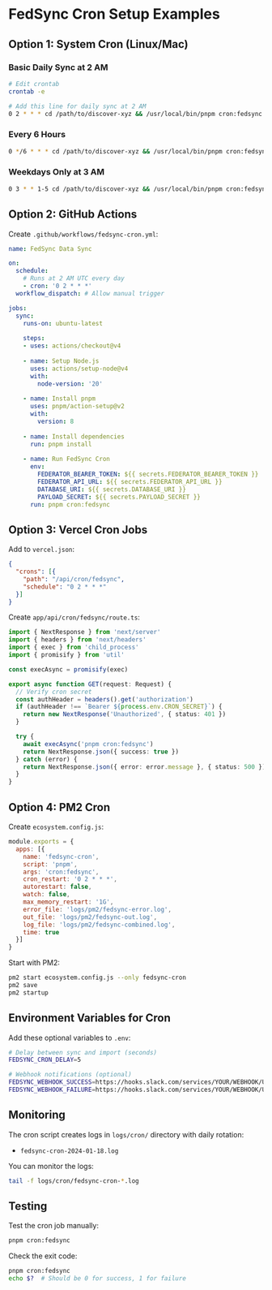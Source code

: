 # FedSync Cron Setup Examples

## Option 1: System Cron (Linux/Mac)

### Basic Daily Sync at 2 AM
```bash
# Edit crontab
crontab -e

# Add this line for daily sync at 2 AM
0 2 * * * cd /path/to/discover-xyz && /usr/local/bin/pnpm cron:fedsync >> /var/log/fedsync-cron.log 2>&1
```

### Every 6 Hours
```bash
0 */6 * * * cd /path/to/discover-xyz && /usr/local/bin/pnpm cron:fedsync >> /var/log/fedsync-cron.log 2>&1
```

### Weekdays Only at 3 AM
```bash
0 3 * * 1-5 cd /path/to/discover-xyz && /usr/local/bin/pnpm cron:fedsync >> /var/log/fedsync-cron.log 2>&1
```

## Option 2: GitHub Actions

Create `.github/workflows/fedsync-cron.yml`:

```yaml
name: FedSync Data Sync

on:
  schedule:
    # Runs at 2 AM UTC every day
    - cron: '0 2 * * *'
  workflow_dispatch: # Allow manual trigger

jobs:
  sync:
    runs-on: ubuntu-latest
    
    steps:
    - uses: actions/checkout@v4
    
    - name: Setup Node.js
      uses: actions/setup-node@v4
      with:
        node-version: '20'
        
    - name: Install pnpm
      uses: pnpm/action-setup@v2
      with:
        version: 8
        
    - name: Install dependencies
      run: pnpm install
      
    - name: Run FedSync Cron
      env:
        FEDERATOR_BEARER_TOKEN: ${{ secrets.FEDERATOR_BEARER_TOKEN }}
        FEDERATOR_API_URL: ${{ secrets.FEDERATOR_API_URL }}
        DATABASE_URI: ${{ secrets.DATABASE_URI }}
        PAYLOAD_SECRET: ${{ secrets.PAYLOAD_SECRET }}
      run: pnpm cron:fedsync
```

## Option 3: Vercel Cron Jobs

Add to `vercel.json`:

```json
{
  "crons": [{
    "path": "/api/cron/fedsync",
    "schedule": "0 2 * * *"
  }]
}
```

Create `app/api/cron/fedsync/route.ts`:

```typescript
import { NextResponse } from 'next/server'
import { headers } from 'next/headers'
import { exec } from 'child_process'
import { promisify } from 'util'

const execAsync = promisify(exec)

export async function GET(request: Request) {
  // Verify cron secret
  const authHeader = headers().get('authorization')
  if (authHeader !== `Bearer ${process.env.CRON_SECRET}`) {
    return new NextResponse('Unauthorized', { status: 401 })
  }

  try {
    await execAsync('pnpm cron:fedsync')
    return NextResponse.json({ success: true })
  } catch (error) {
    return NextResponse.json({ error: error.message }, { status: 500 })
  }
}
```

## Option 4: PM2 Cron

Create `ecosystem.config.js`:

```javascript
module.exports = {
  apps: [{
    name: 'fedsync-cron',
    script: 'pnpm',
    args: 'cron:fedsync',
    cron_restart: '0 2 * * *',
    autorestart: false,
    watch: false,
    max_memory_restart: '1G',
    error_file: 'logs/pm2/fedsync-error.log',
    out_file: 'logs/pm2/fedsync-out.log',
    log_file: 'logs/pm2/fedsync-combined.log',
    time: true
  }]
}
```

Start with PM2:
```bash
pm2 start ecosystem.config.js --only fedsync-cron
pm2 save
pm2 startup
```

## Environment Variables for Cron

Add these optional variables to `.env`:

```bash
# Delay between sync and import (seconds)
FEDSYNC_CRON_DELAY=5

# Webhook notifications (optional)
FEDSYNC_WEBHOOK_SUCCESS=https://hooks.slack.com/services/YOUR/WEBHOOK/URL
FEDSYNC_WEBHOOK_FAILURE=https://hooks.slack.com/services/YOUR/WEBHOOK/URL
```

## Monitoring

The cron script creates logs in `logs/cron/` directory with daily rotation:
- `fedsync-cron-2024-01-18.log`

You can monitor the logs:
```bash
tail -f logs/cron/fedsync-cron-*.log
```

## Testing

Test the cron job manually:
```bash
pnpm cron:fedsync
```

Check the exit code:
```bash
pnpm cron:fedsync
echo $?  # Should be 0 for success, 1 for failure
```